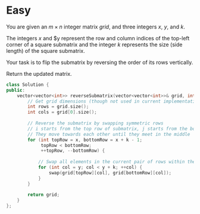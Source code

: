 # Easy

You are given an $m \times n$ integer matrix $grid$, and three integers $x$, $y$, and $k$.

The integers $x$ and $y represent the row and column indices of the top-left corner of a square submatrix and the integer $k$ represents the size (side length) of the square submatrix.

Your task is to flip the submatrix by reversing the order of its rows vertically.

Return the updated matrix.

```cpp
class Solution {
public:
    vector<vector<int>> reverseSubmatrix(vector<vector<int>>& grid, int x, int y, int k) {
        // Get grid dimensions (though not used in current implementation)
        int rows = grid.size();
        int cols = grid[0].size();
        
        // Reverse the submatrix by swapping symmetric rows
        // i starts from the top row of submatrix, j starts from the bottom row
        // They move towards each other until they meet in the middle
        for (int topRow = x, bottomRow = x + k - 1; 
             topRow < bottomRow; 
             ++topRow, --bottomRow) {
            
            // Swap all elements in the current pair of rows within the submatrix
            for (int col = y; col < y + k; ++col) {
                swap(grid[topRow][col], grid[bottomRow][col]);
            }
        }
        
        return grid;
    }
};
```
